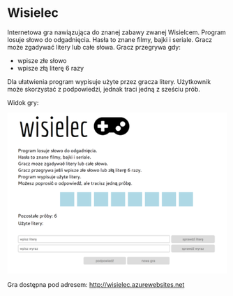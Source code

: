 # Wisielec
Internetowa gra nawiązująca do znanej zabawy zwanej Wisielcem. 
Program losuje słowo do odgadnięcia. Hasła to znane filmy, bajki i seriale. Gracz może zgadywać litery lub całe słowa. 
Gracz przegrywa gdy:
- wpisze złe słowo 
- wpisze złą literę 6 razy 

Dla ułatwienia program wypisuje użyte przez gracza litery.
Użytkownik może skorzystać z podpowiedzi, jednak traci jedną z sześciu prób.

Widok gry:

![alt text](https://raw.githubusercontent.com/magdasid/Wisielec/master/photo.png)

Gra dostępna pod adresem: http://wisielec.azurewebsites.net
